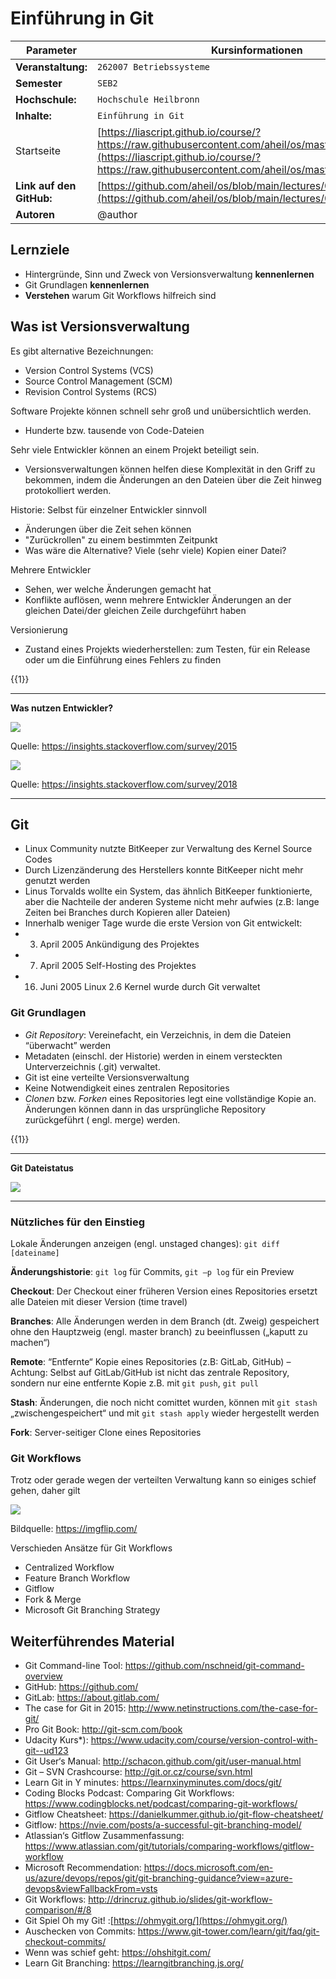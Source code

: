 <!--

author:   Andreas Heil

email:    andreas.heil@hs-heilbronn.de

version:  0.1

language: de

narrator: DE German Male

tags: betriebssysteme, lecture, git

comment:  

-->

# Einführung in Git 
<!-- data-type="none" -->
| Parameter | Kursinformationen |
| --- | --- |
| **Veranstaltung:** | `262007 Betriebssysteme`|
| **Semester** | `SEB2` |
| **Hochschule:** | `Hochschule Heilbronn` |
| **Inhalte:** | `Einführung in Git` |
| Startseite | [https://liascript.github.io/course/?https://raw.githubusercontent.com/aheil/os/master/README.md#1](https://liascript.github.io/course/?https://raw.githubusercontent.com/aheil/os/master/README.md#1) | 
| **Link auf den GitHub:** | [https://github.com/aheil/os/blob/main/lectures/01_git.md](https://github.com/aheil/os/blob/main/lectures/01_git.md) |
| **Autoren** | @author |

## Lernziele

- Hintergründe, Sinn und Zweck von Versionsverwaltung **kennenlernen**
- Git Grundlagen **kennenlernen**
- **Verstehen** warum Git Workflows hilfreich sind

## Was ist Versionsverwaltung

Es gibt alternative Bezeichnungen:

- Version Control Systems (VCS)
- Source Control Management (SCM)
- Revision Control Systems (RCS)

Software Projekte können schnell sehr groß und unübersichtlich werden.

- Hunderte bzw. tausende von Code-Dateien 

Sehr viele Entwickler können an einem Projekt beteiligt sein. 

- Versionsverwaltungen können helfen diese Komplexität in den Griff zu bekommen, indem die Änderungen an den Dateien über die Zeit hinweg protokolliert werden.

Historie: Selbst für einzelner Entwickler sinnvoll

- Änderungen über die Zeit sehen können
- "Zurückrollen" zu einem bestimmten Zeitpunkt 
- Was wäre die Alternative? Viele (sehr viele) Kopien einer Datei?

Mehrere Entwickler

- Sehen, wer welche Änderungen gemacht hat 
- Konflikte auflösen, wenn mehrere Entwickler Änderungen an der gleichen Datei/der gleichen Zeile durchgeführt haben 

Versionierung 

- Zustand eines Projekts wiederherstellen: zum Testen, für ein Release oder um die Einführung eines Fehlers zu finden 

{{1}}
************************************

**Was nutzen Entwickler?**

![](../img/os.01.survey_2015.png)

Quelle: https://insights.stackoverflow.com/survey/2015

![](../img/os.01.survey_2018.png)

Quelle: https://insights.stackoverflow.com/survey/2018

************************************

## Git

- Linux Community nutzte BitKeeper zur Verwaltung des Kernel Source Codes 
- Durch Lizenzänderung des Herstellers konnte BitKeeper nicht mehr genutzt werden
- Linus Torvalds wollte ein System, das ähnlich BitKeeper funktionierte, aber die Nachteile der anderen Systeme nicht mehr aufwies (z.B: lange Zeiten bei Branches durch Kopieren aller Dateien)
- Innerhalb weniger Tage wurde die erste Version von Git entwickelt:
- 3. April 2005 Ankündigung des Projektes 
- 7. April 2005 Self-Hosting des Projektes 
- 16. Juni 2005 Linux 2.6 Kernel wurde durch Git verwaltet 

### Git Grundlagen

- _Git Repository_: Vereinefacht, ein Verzeichnis, in dem die Dateien “überwacht” werden
- Metadaten (einschl. der Historie) werden in einem versteckten Unterverzeichnis (.git) verwaltet.
- Git ist eine verteilte Versionsverwaltung
- Keine Notwendigkeit eines zentralen Repositories 
- _Clonen_ bzw. _Forken_ eines Repositories legt eine vollständige Kopie an. Änderungen können dann in das ursprüngliche Repository zurückgeführt ( engl. merge) werden. 

{{1}}
************************************

**Git Dateistatus**

![](../img/os.01.git_dateistatus.png)

************************************

### Nützliches für den Einstieg

Lokale Änderungen anzeigen (engl. unstaged changes): `git diff [dateiname]`

**Änderungshistorie**: `git log` für Commits, `git –p log` für ein Preview

**Checkout**: Der Checkout einer früheren Version eines Repositories ersetzt alle Dateien mit dieser Version (time travel)

**Branches**: Alle Änderungen werden in dem Branch (dt. Zweig) gespeichert ohne den Hauptzweig (engl. master branch) zu beeinflussen („kaputt zu machen“)

**Remote**: “Entfernte“ Kopie eines Repositories (z.B: GitLab, GitHub) – Achtung: Selbst auf GitLab/GitHub ist nicht das zentrale 
Repository, sondern nur eine entfernte Kopie z.B. mit `git push`, `git pull`

**Stash**: Änderungen, die noch nicht comittet wurden, können mit `git stash` „zwischengespeichert“ und mit `git stash apply` wieder hergestellt werden

**Fork**: Server-seitiger Clone eines Repositories

### Git Workflows 

Trotz oder gerade wegen der verteilten Verwaltung kann so einiges schief gehen, daher gilt

![](../img/os.01.git_one_does_not.jpg)

Bildquelle: https://imgflip.com/

Verschieden Ansätze für Git Workflows

- Centralized Workflow
- Feature Branch Workflow
- Gitflow
- Fork & Merge
- Microsoft Git Branching Strategy  

## Weiterführendes Material 

- Git Command-line Tool: https://github.com/nschneid/git-command-overview
- GitHub: https://github.com/
- GitLab: https://about.gitlab.com/ 
- The case for Git in 2015: http://www.netinstructions.com/the-case-for-git/
- Pro Git Book: http://git-scm.com/book
- Udacity Kurs*): https://www.udacity.com/course/version-control-with-git--ud123
- Git User‘s Manual: http://schacon.github.com/git/user-manual.html
- Git – SVN Crashcourse: http://git.or.cz/course/svn.html
- Learn Git in Y minutes: https://learnxinyminutes.com/docs/git/ 
- Coding Blocks Podcast: Comparing Git Workflows: https://www.codingblocks.net/podcast/comparing-git-workflows/ 
- Gitflow Cheatsheet: https://danielkummer.github.io/git-flow-cheatsheet/ 
- Gitflow: https://nvie.com/posts/a-successful-git-branching-model/ 
- Atlassian‘s Gitflow Zusammenfassung: https://www.atlassian.com/git/tutorials/comparing-workflows/gitflow-workflow
- Microsoft Recommendation: https://docs.microsoft.com/en-us/azure/devops/repos/git/git-branching-guidance?view=azure-devops&viewFallbackFrom=vsts
- Git Workflows: http://drincruz.github.io/slides/git-workflow-comparison/#/8 
- Git Spiel Oh my Git! :[https://ohmygit.org/](https://ohmygit.org/)
- Auschecken von Commits: https://www.git-tower.com/learn/git/faq/git-checkout-commits/
- Wenn was schief geht: https://ohshitgit.com/ 
- Learn Git Branching: https://learngitbranching.js.org/

